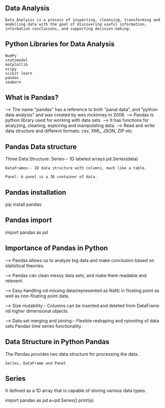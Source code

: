Data Analysis
---------------
    Data Analysis is a process of inspecting, cleansing, transforming and modelling data with the goal of discovering useful information, information conclusions, and supporting decision-making.




Python Libraries for Data Analysis
-------------------------------------
    NumPy
    statsmodel
    matplotlib
    scipy
    scikit learn
    pandas
    seaborn



What is Pandas?
------------------
--> The name "pandas" has a reference to both "panal data", and "python data analysis" and was created by wes mckinney in 2008.
--> Pandas is python library used for working with data sets.
--> It has functions for analyzing, cleaning, exploring and manipulating data.
--> Read and write data structure and different formats: csv, XML, JSON, ZIP etc.



Pandas Data structure
-----------------------
Three Data Structure:
    Series-- 1D labeled arrays pd.Series(data)

    DataFrames-- 2D data structure with columns, much like a table.

    Panel: A panel is a 3D container of data.



Pandas installation
--------------------
pip install pandas


Pandas import
-----------------
import pandas as pd



Importance of Pandas in Python
--------------------------------
--> Pandas allows us to analyze big data and make conclusion based on statistical theories.

--> Pandas can clean messy data sets, and make them readable and relevent.

--> Easy handling od missing data(represented as NaN) in floating point as well as non-floating point data.

--> Size mutability:- Columns can be inserted and deleted from DataFrame nd higher dimensional objects.

--> Data set merging and joining:- Flexible reshaping and npivoting of data sets Pandas time series functionality.


    
Data Structure in Python Pandas
-----------------------------------
The Pandas provides two data structure for processing the data.

    Series, DataFrame and Panel



Series
---------
It defined as a 1D array that is capable of storing various data types.

import pandas as pd
a=pd.Series()
print(a)
